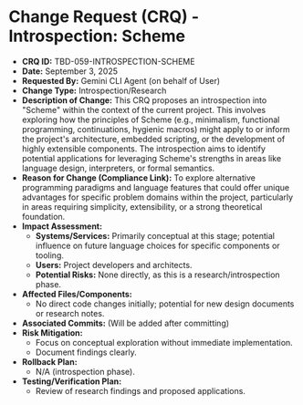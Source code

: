 # Change Request (CRQ) - Introspection: Scheme

*   **CRQ ID:** TBD-059-INTROSPECTION-SCHEME
*   **Date:** September 3, 2025
*   **Requested By:** Gemini CLI Agent (on behalf of User)
*   **Change Type:** Introspection/Research
*   **Description of Change:**
    This CRQ proposes an introspection into "Scheme" within the context of the current project. This involves exploring how the principles of Scheme (e.g., minimalism, functional programming, continuations, hygienic macros) might apply to or inform the project's architecture, embedded scripting, or the development of highly extensible components. The introspection aims to identify potential applications for leveraging Scheme's strengths in areas like language design, interpreters, or formal semantics.
*   **Reason for Change (Compliance Link):**
    To explore alternative programming paradigms and language features that could offer unique advantages for specific problem domains within the project, particularly in areas requiring simplicity, extensibility, or a strong theoretical foundation.
*   **Impact Assessment:**
    *   **Systems/Services:** Primarily conceptual at this stage; potential influence on future language choices for specific components or tooling.
    *   **Users:** Project developers and architects.
    *   **Potential Risks:** None directly, as this is a research/introspection phase.
*   **Affected Files/Components:**
    *   No direct code changes initially; potential for new design documents or research notes.
*   **Associated Commits:** (Will be added after committing)
*   **Risk Mitigation:**
    *   Focus on conceptual exploration without immediate implementation.
    *   Document findings clearly.
*   **Rollback Plan:**
    *   N/A (introspection phase).
*   **Testing/Verification Plan:**
    *   Review of research findings and proposed applications.
